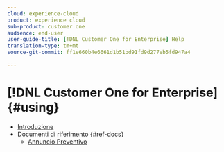 ```yaml
---
cloud: experience-cloud
product: experience cloud
sub-product: customer one
audience: end-user
user-guide-title: [!DNL Customer One for Enterprise] Help
translation-type: tm+mt
source-git-commit: ff1e660b4e6661d1b51bd91fd9d277eb5fd947a4

---
```



# [!DNL Customer One for Enterprise] {#using}

+ [Introduzione](home.md)
+ Documenti di riferimento {#ref-docs}
   + [Annuncio Preventivo](intro-customer-support.md)

